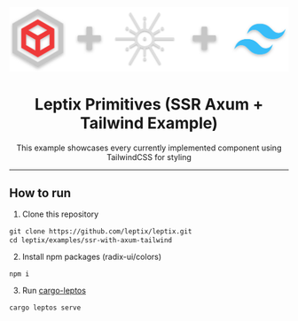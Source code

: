 <p align="center" dir="auto">
    <img src="assets/logos.svg"/>
</p>

<h1 align="center" tabindex="-1" class="heading-element" dir="auto">Leptix Primitives (SSR Axum + Tailwind Example)</h1>

<p align="center" dir="auto">
    This example showcases every currently implemented component using TailwindCSS for styling
</p>

<hr />

## How to run

1. Clone this repository

```
git clone https://github.com/leptix/leptix.git
cd leptix/examples/ssr-with-axum-tailwind
```

2. Install npm packages (radix-ui/colors)

```
npm i
```

3. Run [cargo-leptos](https://github.com/leptos-rs/cargo-leptos)

```
cargo leptos serve
```
